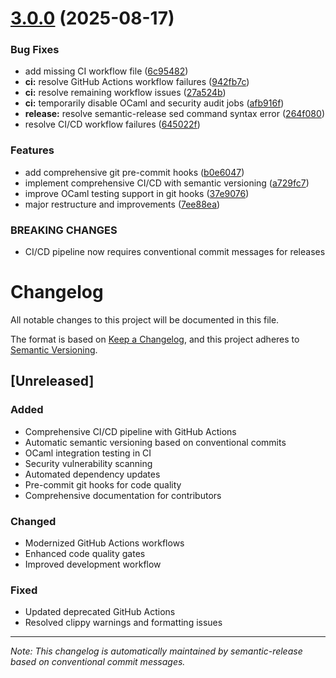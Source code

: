 # [3.0.0](https://github.com/soren-n/typeset-rs/compare/v2.0.5...v3.0.0) (2025-08-17)


### Bug Fixes

* add missing CI workflow file ([6c95482](https://github.com/soren-n/typeset-rs/commit/6c95482338306ef7a556d56acb8a8f46e70ae004))
* **ci:** resolve GitHub Actions workflow failures ([942fb7c](https://github.com/soren-n/typeset-rs/commit/942fb7c73266f6c36a3f990e7c912fcc2245b50a))
* **ci:** resolve remaining workflow issues ([27a524b](https://github.com/soren-n/typeset-rs/commit/27a524bb1250a74b333bd4e1c5cd8b322ef52e44))
* **ci:** temporarily disable OCaml and security audit jobs ([afb916f](https://github.com/soren-n/typeset-rs/commit/afb916fc842ef24a4b233205125aec45c32b56c1))
* **release:** resolve semantic-release sed command syntax error ([264f080](https://github.com/soren-n/typeset-rs/commit/264f080f1c2831d580e60e6ec035d46ddb4d7952))
* resolve CI/CD workflow failures ([645022f](https://github.com/soren-n/typeset-rs/commit/645022f73f61d6e06b71ac1f21f50871a37b1b17))


### Features

* add comprehensive git pre-commit hooks ([b0e6047](https://github.com/soren-n/typeset-rs/commit/b0e6047c869ae24db2dd17265af2b208d1aaf773))
* implement comprehensive CI/CD with semantic versioning ([a729fc7](https://github.com/soren-n/typeset-rs/commit/a729fc7855f661be72069ef26ec0dd799a29fbaa))
* improve OCaml testing support in git hooks ([37e9076](https://github.com/soren-n/typeset-rs/commit/37e9076b6d0476c04252e000165a751a51686407))
* major restructure and improvements ([7ee88ea](https://github.com/soren-n/typeset-rs/commit/7ee88eac42a46b7cef9897c8364c003cf2990edc))


### BREAKING CHANGES

* CI/CD pipeline now requires conventional commit messages for releases

# Changelog

All notable changes to this project will be documented in this file.

The format is based on [Keep a Changelog](https://keepachangelog.com/en/1.0.0/),
and this project adheres to [Semantic Versioning](https://semver.org/spec/v2.0.0.html).

## [Unreleased]

### Added
- Comprehensive CI/CD pipeline with GitHub Actions
- Automatic semantic versioning based on conventional commits
- OCaml integration testing in CI
- Security vulnerability scanning
- Automated dependency updates
- Pre-commit git hooks for code quality
- Comprehensive documentation for contributors

### Changed
- Modernized GitHub Actions workflows
- Enhanced code quality gates
- Improved development workflow

### Fixed
- Updated deprecated GitHub Actions
- Resolved clippy warnings and formatting issues

---

*Note: This changelog is automatically maintained by semantic-release based on conventional commit messages.*
